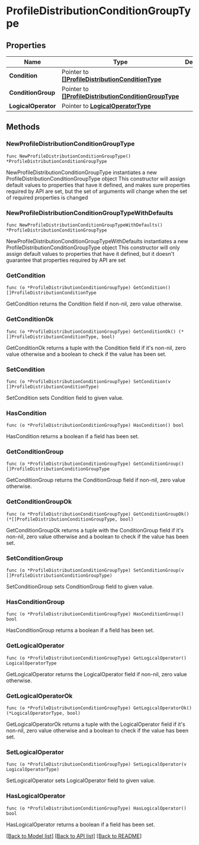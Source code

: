 # ProfileDistributionConditionGroupType

## Properties

Name | Type | Description | Notes
------------ | ------------- | ------------- | -------------
**Condition** | Pointer to [**[]ProfileDistributionConditionType**](ProfileDistributionConditionType.md) |  | [optional] 
**ConditionGroup** | Pointer to [**[]ProfileDistributionConditionGroupType**](ProfileDistributionConditionGroupType.md) |  | [optional] 
**LogicalOperator** | Pointer to [**LogicalOperatorType**](LogicalOperatorType.md) |  | [optional] 

## Methods

### NewProfileDistributionConditionGroupType

`func NewProfileDistributionConditionGroupType() *ProfileDistributionConditionGroupType`

NewProfileDistributionConditionGroupType instantiates a new ProfileDistributionConditionGroupType object
This constructor will assign default values to properties that have it defined,
and makes sure properties required by API are set, but the set of arguments
will change when the set of required properties is changed

### NewProfileDistributionConditionGroupTypeWithDefaults

`func NewProfileDistributionConditionGroupTypeWithDefaults() *ProfileDistributionConditionGroupType`

NewProfileDistributionConditionGroupTypeWithDefaults instantiates a new ProfileDistributionConditionGroupType object
This constructor will only assign default values to properties that have it defined,
but it doesn't guarantee that properties required by API are set

### GetCondition

`func (o *ProfileDistributionConditionGroupType) GetCondition() []ProfileDistributionConditionType`

GetCondition returns the Condition field if non-nil, zero value otherwise.

### GetConditionOk

`func (o *ProfileDistributionConditionGroupType) GetConditionOk() (*[]ProfileDistributionConditionType, bool)`

GetConditionOk returns a tuple with the Condition field if it's non-nil, zero value otherwise
and a boolean to check if the value has been set.

### SetCondition

`func (o *ProfileDistributionConditionGroupType) SetCondition(v []ProfileDistributionConditionType)`

SetCondition sets Condition field to given value.

### HasCondition

`func (o *ProfileDistributionConditionGroupType) HasCondition() bool`

HasCondition returns a boolean if a field has been set.

### GetConditionGroup

`func (o *ProfileDistributionConditionGroupType) GetConditionGroup() []ProfileDistributionConditionGroupType`

GetConditionGroup returns the ConditionGroup field if non-nil, zero value otherwise.

### GetConditionGroupOk

`func (o *ProfileDistributionConditionGroupType) GetConditionGroupOk() (*[]ProfileDistributionConditionGroupType, bool)`

GetConditionGroupOk returns a tuple with the ConditionGroup field if it's non-nil, zero value otherwise
and a boolean to check if the value has been set.

### SetConditionGroup

`func (o *ProfileDistributionConditionGroupType) SetConditionGroup(v []ProfileDistributionConditionGroupType)`

SetConditionGroup sets ConditionGroup field to given value.

### HasConditionGroup

`func (o *ProfileDistributionConditionGroupType) HasConditionGroup() bool`

HasConditionGroup returns a boolean if a field has been set.

### GetLogicalOperator

`func (o *ProfileDistributionConditionGroupType) GetLogicalOperator() LogicalOperatorType`

GetLogicalOperator returns the LogicalOperator field if non-nil, zero value otherwise.

### GetLogicalOperatorOk

`func (o *ProfileDistributionConditionGroupType) GetLogicalOperatorOk() (*LogicalOperatorType, bool)`

GetLogicalOperatorOk returns a tuple with the LogicalOperator field if it's non-nil, zero value otherwise
and a boolean to check if the value has been set.

### SetLogicalOperator

`func (o *ProfileDistributionConditionGroupType) SetLogicalOperator(v LogicalOperatorType)`

SetLogicalOperator sets LogicalOperator field to given value.

### HasLogicalOperator

`func (o *ProfileDistributionConditionGroupType) HasLogicalOperator() bool`

HasLogicalOperator returns a boolean if a field has been set.


[[Back to Model list]](../README.md#documentation-for-models) [[Back to API list]](../README.md#documentation-for-api-endpoints) [[Back to README]](../README.md)


